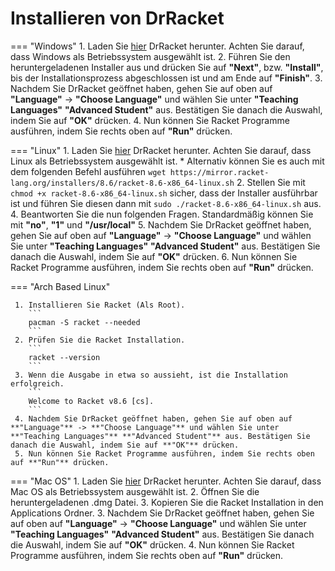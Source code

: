 # Installieren von DrRacket

=== "Windows"
     1. Laden Sie [hier] DrRacket herunter. Achten Sie darauf, dass Windows als Betriebssystem ausgewählt ist.
     2. Führen Sie den heruntergeladenen Installer aus und drücken Sie auf **"Next"**, bzw. **"Install"**, bis der Installationsprozess abgeschlossen ist und am Ende auf **"Finish"**.
     3. Nachdem Sie DrRacket geöffnet haben, gehen Sie auf oben auf **"Language"** -> **"Choose Language"** und wählen Sie unter **"Teaching Languages"** **"Advanced Student"** aus. Bestätigen Sie danach die Auswahl, indem Sie auf **"OK"** drücken.
     4. Nun können Sie Racket Programme ausführen, indem Sie rechts oben auf **"Run"** drücken.

=== "Linux"
     1. Laden Sie [hier] DrRacket herunter. Achten Sie darauf, dass Linux als Betriebssystem ausgewählt ist.
       * Alternativ können Sie es auch mit dem folgenden Befehl ausführen
       ```
       wget https://mirror.racket-lang.org/installers/8.6/racket-8.6-x86_64-linux.sh
       ```
     2. Stellen Sie mit
     ```
     chmod +x racket-8.6-x86_64-linux.sh
     ```
     sicher, dass der Installer ausführbar ist und führen Sie diesen dann mit
     ```
     sudo ./racket-8.6-x86_64-linux.sh
     ```
     aus.
     4. Beantworten Sie die nun folgenden Fragen. Standardmäßig können Sie mit **"no"**, **"1"** und **"/usr/local"**
     5. Nachdem Sie DrRacket geöffnet haben, gehen Sie auf oben auf **"Language"** -> **"Choose Language"** und wählen Sie unter **"Teaching Languages"** **"Advanced Student"** aus. Bestätigen Sie danach die Auswahl, indem Sie auf **"OK"** drücken.
     6. Nun können Sie Racket Programme ausführen, indem Sie rechts oben auf **"Run"** drücken.

=== "Arch Based Linux"

     1. Installieren Sie Racket (Als Root).
        ```
        pacman -S racket --needed
        ```
     2. Prüfen Sie die Racket Installation.
        ```
        racket --version
        ```
     3. Wenn die Ausgabe in etwa so aussieht, ist die Installation erfolgreich.
        ```
        Welcome to Racket v8.6 [cs].
        ```
     4. Nachdem Sie DrRacket geöffnet haben, gehen Sie auf oben auf **"Language"** -> **"Choose Language"** und wählen Sie unter **"Teaching Languages"** **"Advanced Student"** aus. Bestätigen Sie danach die Auswahl, indem Sie auf **"OK"** drücken.
     5. Nun können Sie Racket Programme ausführen, indem Sie rechts oben auf **"Run"** drücken.
 
=== "Mac OS"
     1. Laden Sie [hier] DrRacket herunter. Achten Sie darauf, dass Mac OS als Betriebssystem ausgewählt ist.
     2. Öffnen Sie die heruntergeladenen .dmg Datei.
     3. Kopieren Sie die Racket Installation in den Applications Ordner.
     3. Nachdem Sie DrRacket geöffnet haben, gehen Sie auf oben auf **"Language"** -> **"Choose Language"** und wählen Sie unter **"Teaching Languages"** **"Advanced Student"** aus. Bestätigen Sie danach die Auswahl, indem Sie auf **"OK"** drücken.
     4. Nun können Sie Racket Programme ausführen, indem Sie rechts oben auf **"Run"** drücken.




[hier]: https://download.racket-lang.org/

